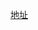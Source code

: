 [地址](http://mp.weixin.qq.com/s?__biz=MzI4Njc5NjM1NQ==&mid=2247484644&idx=1&sn=366d2b56cfe6774405d80eac92399bd9&chksm=ebd63bc8dca1b2de7d1bf6b617172a0fa4155fc4bb9aa4ded98d0173ae30e8123c71133d0e4c&mpshare=1&scene=23&srcid=0319k1ukY9PocFZYD8iyExxZ#rd)